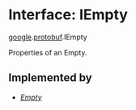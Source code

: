 # Interface: IEmpty

[google](../modules/proto.google.md).[protobuf](../modules/proto.google.protobuf.md).IEmpty

Properties of an Empty.

## Implemented by

* [*Empty*](../classes/proto.google.protobuf.empty.md)
